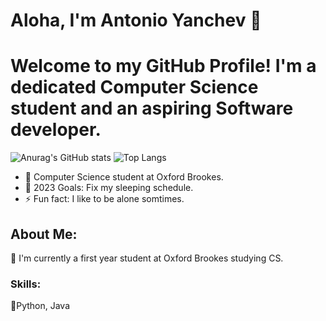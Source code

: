 # Aloha, I'm Antonio Yanchev 👋

<h1>
  Welcome to my GitHub Profile! I'm a dedicated Computer Science student and an aspiring Software developer.
</h1>


![Anurag's GitHub stats](https://github-readme-stats.vercel.app/api?username=eMhctaCtnaCuoY&show_icons=true&theme=radical)
![Top Langs](https://github-readme-stats.vercel.app/api/top-langs/?username=eMhctaCtnaCuoY&hide_progress=true)
- 🌱 Computer Science student at Oxford Brookes.
- 🥅 2023 Goals: Fix my sleeping schedule.
- ⚡ Fun fact: I like to be alone somtimes.

## About Me:
👋 I'm currently a first year student at Oxford Brookes studying CS.
  
 ### Skills:
 :pushpin:Python, Java
